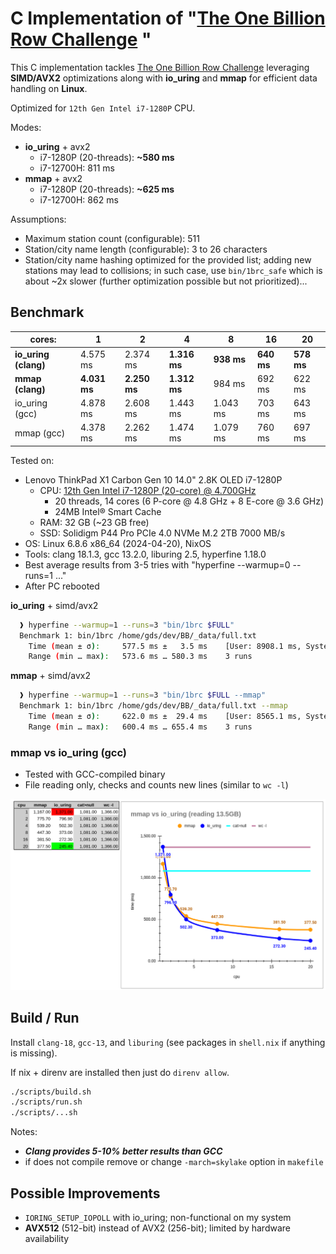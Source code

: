 # C Implementation of "[The One Billion Row Challenge](https://github.com/gunnarmorling/1brc) "

This C implementation tackles [The One Billion Row Challenge](https://github.com/gunnarmorling/1brc) leveraging **SIMD/AVX2** optimizations along with **io_uring** and **mmap** for efficient data handling on **Linux**.  

Optimized for `12th Gen Intel i7-1280P` CPU.  

Modes:
  - **io_uring** + avx2
    - i7-1280P (20-threads): **~580 ms**
    - i7-12700H: 811 ms
  - **mmap** + avx2
    - i7-1280P (20-threads): **~625 ms**
    - i7-12700H: 862 ms 

Assumptions:
- Maximum station count (configurable): 511
- Station/city name length (configurable): 3 to 26 characters
- Station/city name hashing optimized for the provided list; adding new stations may lead to collisions; in such case, use `bin/1brc_safe` which is about ~2x slower (further optimization possible but not prioritized)...


## Benchmark

cores:               |       1      |     2        |     4        |     8      |    16      |      20    |
---------------------|--------------|--------------|--------------|------------|------------|------------|
**io_uring (clang)** |   4.575 ms   |   2.374 ms   | **1.316 ms** | **938 ms** | **640 ms** | **578 ms** |
**mmap     (clang)** | **4.031 ms** | **2.250 ms** | **1.312 ms** |   984 ms   |   692 ms   |   622 ms   |
  io_uring   (gcc)   |   4.878 ms   |   2.608 ms   |   1.443 ms   | 1.043 ms   |   703 ms   |   643 ms   |
  mmap       (gcc)   |   4.378 ms   |   2.262 ms   |   1.474 ms   | 1.079 ms   |   760 ms   |   697 ms   |


Tested on:
- Lenovo ThinkPad X1 Carbon Gen 10 14.0" 2.8K OLED i7-1280P
  - CPU: [12th Gen Intel i7-1280P (20-core) @ 4.700GHz](https://www.intel.com/content/www/us/en/products/sku/226253/intel-core-i71280p-processor-24m-cache-up-to-4-80-ghz/specifications.html)
    - 20 threads, 14 cores (6 P-core @ 4.8 GHz + 8 E-core @ 3.6 GHz)
    - 24MB Intel® Smart Cache
  - RAM: 32 GB  (~23 GB free)
  - SSD: Solidigm P44 Pro PCIe 4.0 NVMe M.2 2TB 7000 MB/s
- OS: Linux 6.8.6 x86_64 (2024-04-20), NixOS
- Tools: clang 18.1.3, gcc 13.2.0, liburing 2.5, hyperfine 1.18.0
- Best average results from 3-5 tries with "hyperfine --warmup=0 --runs=1 ..."
- After PC rebooted


**io_uring** + simd/avx2
  ```sh
    ❱ hyperfine --warmup=1 --runs=3 "bin/1brc $FULL"
    Benchmark 1: bin/1brc /home/gds/dev/BB/_data/full.txt
      Time (mean ± σ):     577.5 ms ±   3.5 ms    [User: 8908.1 ms, System: 1881.7 ms]
      Range (min … max):   573.6 ms … 580.3 ms    3 runs
  ```

**mmap** + simd/avx2
  ```sh
    ❱ hyperfine --warmup=1 --runs=3 "bin/1brc $FULL --mmap"
    Benchmark 1: bin/1brc /home/gds/dev/BB/_data/full.txt --mmap
      Time (mean ± σ):     622.0 ms ±  29.4 ms    [User: 8565.1 ms, System: 616.8 ms]
      Range (min … max):   600.4 ms … 655.4 ms    3 runs
  ```

### mmap vs io_uring (gcc)

- Tested with GCC-compiled binary
- File reading only, checks and counts new lines (similar to `wc -l`)

![mmap vs iouring (gcc)](doc/mmap_vs_iouring.png)


## Build / Run

Install `clang-18`, `gcc-13`, and `liburing` (see packages in `shell.nix` if anything is missing).  

If  nix + direnv are installed then just do `direnv allow`.  

```sh
./scripts/build.sh
./scripts/run.sh
./scripts/...sh
```

Notes:
- ***Clang provides 5-10% better results than GCC***
- if does not compile remove or change `-march=skylake` option in `makefile`


## Possible Improvements

- `IORING_SETUP_IOPOLL` with io_uring; non-functional on my system
- **AVX512** (512-bit) instead of AVX2 (256-bit); limited by hardware availability
